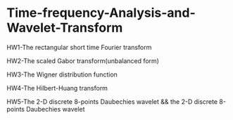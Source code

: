 # Time-frequency-Analysis-and-Wavelet-Transform
HW1-The rectangular short time Fourier transform

HW2-The scaled Gabor transform(unbalanced form)

HW3-The Wigner distribution function

HW4-The Hilbert-Huang transform

HW5-The 2-D discrete 8-points Daubechies wavelet
    && the 2-D discrete 8-points Daubechies wavelet
